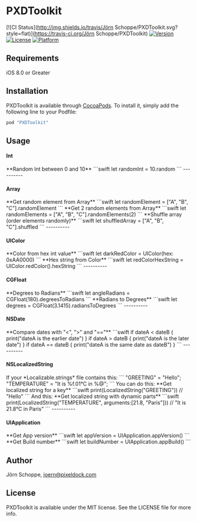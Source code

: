 # PXDToolkit

[![CI Status](http://img.shields.io/travis/Jörn Schoppe/PXDToolkit.svg?style=flat)](https://travis-ci.org/Jörn Schoppe/PXDToolkit)
[![Version](https://img.shields.io/cocoapods/v/PXDToolkit.svg?style=flat)](http://cocoapods.org/pods/PXDToolkit)
[![License](https://img.shields.io/cocoapods/l/PXDToolkit.svg?style=flat)](http://cocoapods.org/pods/PXDToolkit)
[![Platform](https://img.shields.io/cocoapods/p/PXDToolkit.svg?style=flat)](http://cocoapods.org/pods/PXDToolkit)

## Requirements
iOS 8.0 or Greater

## Installation

PXDToolkit is available through [CocoaPods](http://cocoapods.org). To install
it, simply add the following line to your Podfile:

```ruby
pod "PXDToolkit"
```

## Usage

<h4>Int</h4>
**Random Int between 0 and 10**
```swift
let randomInt = 10.random
```
----------
<h4>Array</h4>
**Get random element from Array**
```swift
let randomElement = ["A", "B", "C"].randomElement
```
**Get 2 random elements from Array**
```swift
let randomElements = ["A", "B", "C"].randomElements(2)
```
**Shuffle array (order elements randomly)**
```swift
let shuffledArray = ["A", "B", "C"].shuffled
```
----------
<h4>UIColor</h4>
**Color from hex int value**
```swift
let darkRedColor = UIColor(hex: 0xAA0000)
```
**Hex string from Color**
```swift
let redColorHexString = UIColor.redColor().hexString
```
----------
<h4>CGFloat</h4>
**Degrees to Radians**
```swift
let angleRadians = CGFloat(180).degreesToRadians
```
**Radians to Degrees**
```swift
let degrees = CGFloat(3.1415).radiansToDegrees
```
----------
<h4>NSDate</h4>
**Compare dates with "<", ">" and "=="**
```swift
if dateA < dateB {
   print("dateA is the earlier date")
}
if dateA > dateB {
   print("dateA is the later date")
}
if dateA == dateB {
   print("dateA is the same date as dateB")
}
```
----------
<h4>NSLocalizedString</h4>
If your *Localizable.strings* file contains this:
```
"GREETING" = "Hello";
"TEMPERATURE" = "It is %f.01°C in %@";
```
You can do this:
**Get localized string for a key**
```swift
print(LocalizedString("GREETING")) // "Hello"
```
And this:
**Get localized string with dynamic parts**
```swift
print(LocalizedString("TEMPERATURE", arguments:[21.8, "Paris"])) // "It is 21.8°C in Paris"
```
----------
<h4>UIApplication</h4>
**Get App version**
```swift
let appVersion = UIApplication.appVersion()
```
**Get Build number**
```swift
let buildNumber = UIApplication.appBuild()
```


## Author

Jörn Schoppe, joern@pixeldock.com

## License

PXDToolkit is available under the MIT license. See the LICENSE file for more info.
